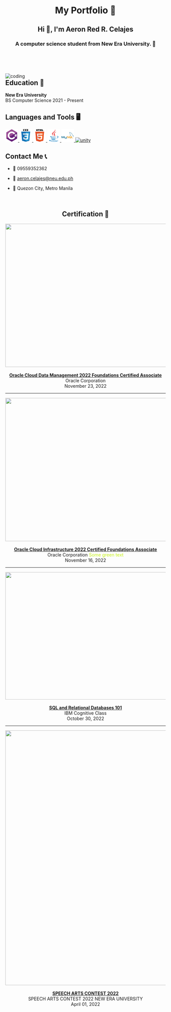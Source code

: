 <h1 align="center">My Portfolio 💼</h1>
<h2 align="center">Hi 👋, I'm Aeron Red R. Celajes</h1>
<h3 align="center">A computer science student from New Era University. 🏫</h3>
<br>
<img style= "padding-top: 50px;" align= right alt= coding width= 600 src="https://camo.githubusercontent.com/c1dcb74cc1c1835b1d716f5051499a2814c683c806b15f04b0eba492863703e9/68747470733a2f2f63646e2e6472696262626c652e636f6d2f75736572732f3733303730332f73637265656e73686f74732f363538313234332f6176656e746f2e676966">

## Education 📓
**New Era University**
<br>
BS Computer Science
2021 - Present

## Languages and Tools 🖥️
<p align="left"> <a href="https://www.w3schools.com/cs/" target="_blank" rel="noreferrer"> <img src="https://raw.githubusercontent.com/devicons/devicon/master/icons/csharp/csharp-original.svg" alt="csharp" width="40" height="40"/> </a> <a href="https://www.w3schools.com/css/" target="_blank" rel="noreferrer"> <img src="https://raw.githubusercontent.com/devicons/devicon/master/icons/css3/css3-original-wordmark.svg" alt="css3" width="40" height="40"/> </a> <a href="https://www.w3.org/html/" target="_blank" rel="noreferrer"> <img src="https://raw.githubusercontent.com/devicons/devicon/master/icons/html5/html5-original-wordmark.svg" alt="html5" width="40" height="40"/> </a> <a href="https://www.java.com" target="_blank" rel="noreferrer"> <img src="https://raw.githubusercontent.com/devicons/devicon/master/icons/java/java-original.svg" alt="java" width="40" height="40"/> </a> <a href="https://www.mysql.com/" target="_blank" rel="noreferrer"> <img src="https://raw.githubusercontent.com/devicons/devicon/master/icons/mysql/mysql-original-wordmark.svg" alt="mysql" width="40" height="40"/> </a> <a href="https://unity.com/" target="_blank" rel="noreferrer"> <img src="https://www.vectorlogo.zone/logos/unity3d/unity3d-icon.svg" alt="unity" width="40" height="40"/> </a> </p>

## Contact Me 📞

- 📱 09559352362

- 📧 aeron.celajes@neu.edu.ph

- 📍 Quezon City, Metro Manila

<br>
<h2 align="center">Certification 📜</h2>

<div align="center"> 
<img src="https://github.com/AeronRedCelajes/AeronRedCelajes/assets/142370807/d2700b09-cccf-4ada-a218-eb4f085c18b8" width=600 height=450>

[<ins>**Oracle Cloud Data Management 2022 Foundations Certified Associate**</ins>](https://catalog-education.oracle.com/pls/certview/sharebadge?id=A8FD3D34EF2E4BAE638028D5839CF292AB0E7FFD07FDF19BE5B2BC249F827BBD)
<br>
Oracle Corporation
<br>
November 23, 2022
<br>
<hr>
<img src="https://github.com/AeronRedCelajes/AeronRedCelajes/assets/142370807/30f78baa-39ce-4ee3-91ca-7ba8894d0c4e" width=600 height=450>

[<ins>**Oracle Cloud Infrastructure 2022 Certified Foundations Associate**</ins>](https://catalog-education.oracle.com/pls/certview/sharebadge?id=92F02056C20DC48A686FBCE410D7C568D2B47CBF7ADCFADCEFA1651F0B0CA3BB)
<br>
Oracle Corporation 
<font color="#c5f015"> Some green text </font>
<br>
November 16, 2022
<br>
<hr>
<img src="https://github.com/AeronRedCelajes/AeronRedCelajes/assets/142370807/20d79290-cfc7-4c42-8646-f122a1f657fe" width=600 height=400>

[<ins>**SQL and Relational Databases 101**</ins>](https://courses.cognitiveclass.ai/certificates/e2c243f430994fe9914404bb6279d18d)
<br>
IBM Cognitive Class
<br>
October 30, 2022
<br>
<hr>
<img src="https://github.com/AeronRedCelajes/AeronRedCelajes/assets/142370807/7369b066-f693-4af3-9e20-61565416ed00" width=600 height=800>

[<ins>**SPEECH ARTS CONTEST 2022**</ins>](https://drive.google.com/file/d/1hoaMElAhtsRGzpTVEEJzEcO8UHNZK0iy/view?usp=sharing)
<br>
SPEECH ARTS CONTEST 2022 NEW ERA UNIVERSITY
<br>
April 01, 2022 
</div>
